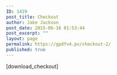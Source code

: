 ```yaml
---
ID: 1419
post_title: Checkout
author: Jake Jackson
post_date: 2015-06-16 01:53:44
post_excerpt: ""
layout: page
permalink: https://gpdfv4.pv/checkout-2/
published: true
---
```

[download_checkout]